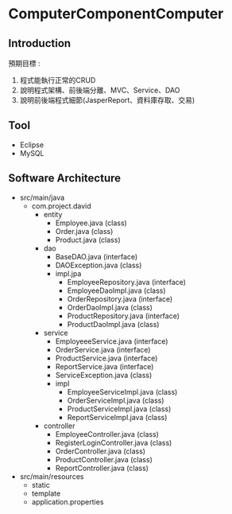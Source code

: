 # ComputerComponentComputer
## Introduction
預期目標 :<br>
1. 程式能執行正常的CRUD
2. 說明程式架構、前後端分離、MVC、Service、DAO
3. 說明前後端程式細節(JasperReport、資料庫存取、交易)
## Tool
- Eclipse
- MySQL
## Software Architecture
- src/main/java
  - com.project.david
    - entity
      - Employee.java (class)
      - Order.java (class)
      - Product.java (class)
    - dao
      - BaseDAO.java (interface)
      - DAOException.java (class)
      - impl.jpa
        - EmployeeRepository.java (interface)
        - EmployeeDaoImpl.java (class)
        - OrderRepository.java (interface)
        - OrderDaoImpl.java (class)
        - ProductRepository.java (interface)
        - ProductDaoImpl.java (class)
    - service
      - EmployeeeService.java (interface)
      - OrderService.java (interface)
      - ProductService.java (interface)
      - ReportService.java (interface)
      - ServiceException.java (class)
      - impl
        - EmployeeServiceImpl.java (class)
        - OrderServiceImpl.java (class)
        - ProductServiceImpl.java (class)
        - ReportServiceImpl.java (class)
    - controller
      - EmployeeController.java (class)
      - RegisterLoginController.java (class)
      - OrderController.java (class)
      - ProductController.java (class)
      - ReportController.java (class)
- src/main/resources
  - static
  - template
  - application.properties
